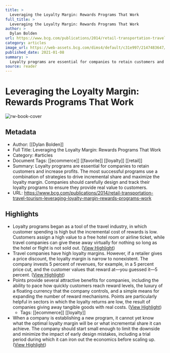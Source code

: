 ```yaml
---
title: >
  Leveraging the Loyalty Margin: Rewards Programs That Work
full_title: >
  Leveraging the Loyalty Margin: Rewards Programs That Work
author: >
  Dylan Bolden
url: https://www.bcg.com/publications/2014/retail-transportation-travel-tourism-leveraging-loyalty-margin-rewards-programs-work
category: articles
image_url: https://web-assets.bcg.com/dims4/default/c31e997/2147483647/strip/true/crop/1694x889+0+30/resize/1200x630!/format/webp/quality/90/?url=http%3A%2F%2Fboston-consulting-group-brightspot.s3.amazonaws.com%2F0b%2Fec%2F09eddc519d96a17946ea6d3f9ded%2Fleveraging-loyalty-margin-1694x950-tcm9-83903.jpg
published_date: 2021-01-08
summary: >
  Loyalty programs are essential for companies to retain customers and increase profits. The most successful programs use a combination of strategies to drive incremental share and maximize the loyalty margin. Companies should carefully design and track their loyalty programs to ensure they provide real value to customers.
source: reader
---
```

# Leveraging the Loyalty Margin: Rewards Programs That Work

![rw-book-cover](https://web-assets.bcg.com/dims4/default/c31e997/2147483647/strip/true/crop/1694x889+0+30/resize/1200x630!/format/webp/quality/90/?url=http%3A%2F%2Fboston-consulting-group-brightspot.s3.amazonaws.com%2F0b%2Fec%2F09eddc519d96a17946ea6d3f9ded%2Fleveraging-loyalty-margin-1694x950-tcm9-83903.jpg)

## Metadata
- Author: [[Dylan Bolden]]
- Full Title: Leveraging the Loyalty Margin: Rewards Programs That Work
- Category: #articles
- Document Tags: [[ecommerce]] [[favorite]] [[loyalty]] [[retail]] 
- Summary: Loyalty programs are essential for companies to retain customers and increase profits. The most successful programs use a combination of strategies to drive incremental share and maximize the loyalty margin. Companies should carefully design and track their loyalty programs to ensure they provide real value to customers.
- URL: https://www.bcg.com/publications/2014/retail-transportation-travel-tourism-leveraging-loyalty-margin-rewards-programs-work

## Highlights
- Loyalty programs began as a tool of the travel industry, in which customer spending is high but the incremental cost of rewards is low. Customers assign a high value to a free hotel room or airline ticket, while travel companies can give these away virtually for nothing so long as the hotel or flight is not sold out. ([View Highlight](https://read.readwise.io/read/01hze9q1rxz7kysy50mzq7jbbq))
- Travel companies have high loyalty margins. However, if a retailer gives a price discount, the loyalty margin is narrow to nonexistent. The company invests 5 percent of revenues, for example, in a 5 percent price cut, and the customer values that reward at—you guessed it—5 percent. ([View Highlight](https://read.readwise.io/read/01hze9v40qg80r8jc0d44jh4kx))
- Points provide several attractive benefits for companies, including the ability to pace how quickly customers reach reward levels, the luxury of a floating currency that the company controls, and a simple means for expanding the number of reward mechanisms. Points are particularly helpful in sectors in which the loyalty returns are low, the result of companies giving away tangible goods with real costs. ([View Highlight](https://read.readwise.io/read/01hze9x0wjpn1mehrthkr4c917))
    - Tags: [[ecommerce]] [[loyalty]] 
- When a company is establishing a new program, it cannot yet know what the optimal loyalty margin will be or what incremental share it can achieve. The company should start small enough to limit the downside and minimize the impact of early design mistakes, including a trial period during which it can iron out the economics before scaling up. ([View Highlight](https://read.readwise.io/read/01hze9yz3hjbv27aknbvvy91z1))


